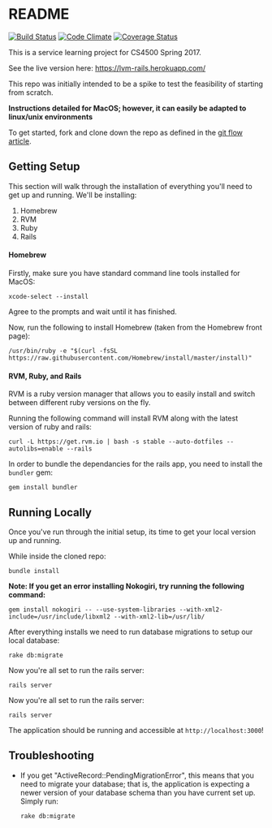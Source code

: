 # README

[![Build Status](https://travis-ci.org/LiteracyVolunteersOfMA/lvm-rails.svg?branch=master)](https://travis-ci.org/LiteracyVolunteersOfMA/lvm-rails)
[![Code Climate](https://codeclimate.com/github/LiteracyVolunteersOfMA/lvm-rails/badges/gpa.svg)](https://codeclimate.com/github/LiteracyVolunteersOfMA/lvm-rails)
[![Coverage Status](https://coveralls.io/repos/github/LiteracyVolunteersOfMA/lvm-rails/badge.svg?branch=master)](https://coveralls.io/github/LiteracyVolunteersOfMA/lvm-rails?branch=master)

This is a service learning project for CS4500 Spring 2017.

See the live version here: https://lvm-rails.herokuapp.com/

This repo was initially intended to be a spike to test the feasibility of starting from scratch.

**Instructions detailed for MacOS; however, it can easily be adapted to linux/unix environments**

To get started, fork and clone down the repo as defined in the [git flow article](https://cs5500.ccs.neu.edu/confluence/display/CS4500Sp16TEAM4/Git+Workflow).

## Getting Setup

This section will walk through the installation of everything you'll need to get up and running. We'll be installing:

1. Homebrew
2. RVM
3. Ruby
4. Rails

#### Homebrew

Firstly, make sure you have standard command line tools installed for MacOS:

```
xcode-select --install
```

Agree to the prompts and wait until it has finished.

Now, run the following to install Homebrew (taken from the Homebrew front page):

```
/usr/bin/ruby -e "$(curl -fsSL https://raw.githubusercontent.com/Homebrew/install/master/install)"
```

#### RVM, Ruby, and Rails

RVM is a ruby version manager that allows you to easily install and switch between different ruby versions on the fly.

Running the following command will install RVM along with the latest version of ruby and rails:

```
curl -L https://get.rvm.io | bash -s stable --auto-dotfiles --autolibs=enable --rails
```

In order to bundle the dependancies for the rails app, you need to install the `bundler` gem:

```
gem install bundler
```

## Running Locally

Once you've run through the initial setup, its time to get your local version up and running.

While inside the cloned repo:

```
bundle install
```

**Note: If you get an error installing Nokogiri, try running the following command:**

```
gem install nokogiri -- --use-system-libraries --with-xml2-include=/usr/include/libxml2 --with-xml2-lib=/usr/lib/
```

After everything installs we need to run database migrations to setup our local database:

```
rake db:migrate
```

Now you're all set to run the rails server:

```
rails server
```

Now you're all set to run the rails server:

```
rails server
```

The application should be running and accessible at `http://localhost:3000`!

## Troubleshooting

* If you get "ActiveRecord::PendingMigrationError", this means that you need to
  migrate your database; that is, the application is expecting a newer version
  of your database schema than you have current set up. Simply run:
    ```
    rake db:migrate
    ```
